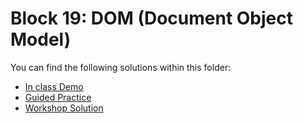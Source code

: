 # Block 19: DOM (Document Object Model)

You can find the following solutions within this folder:

* [In class Demo](./demo_solution/)
* [Guided Practice](./guided_practice_solution/)
* [Workshop Solution](./workshop_solution/)
